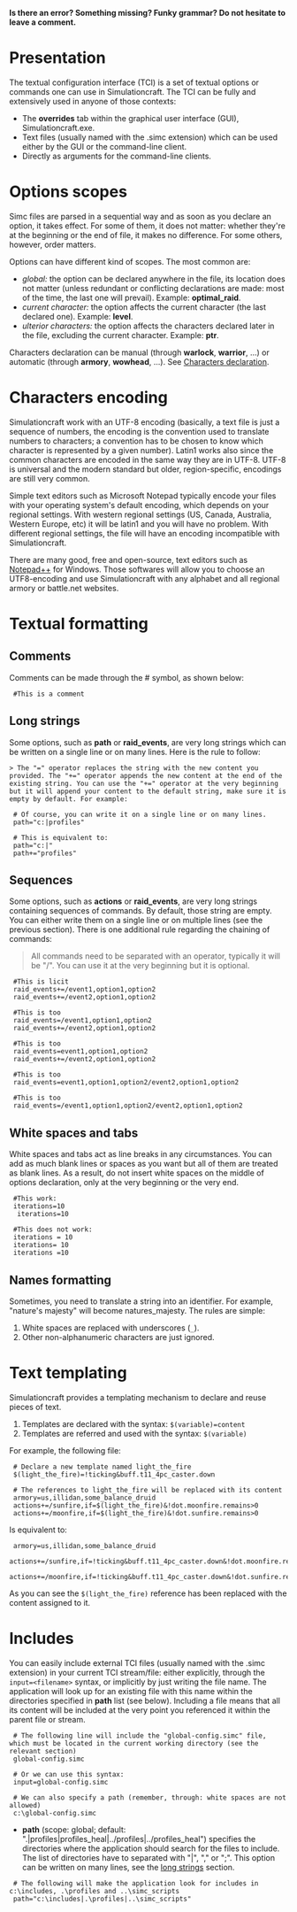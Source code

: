 **Is there an error? Something missing? Funky grammar? Do not hesitate to leave a comment.**



# Presentation
The textual configuration interface (TCI) is a set of textual options or commands one can use in Simulationcraft. The TCI can be fully and extensively used in anyone of those contexts:
  * The **overrides** tab within the graphical user interface (GUI), Simulationcraft.exe.
  * Text files (usually named with the .simc extension) which can be used either by the GUI or the command-line client.
  * Directly as arguments for the command-line clients.

# Options scopes
Simc files are parsed in a sequential way and as soon as you declare an option, it takes effect. For some of them, it does not matter: whether they're at the beginning or the end of file, it makes no difference. For some others, however, order matters.

Options can have different kind of scopes. The most common are:
  * _global:_ the option can be declared anywhere in the file, its location does not matter (unless redundant or conflicting declarations are made: most of the time, the last one will prevail). Example: **optimal\_raid**.
  * _current character:_ the option affects the current character (the last declared one). Example: **level**.
  * _ulterior characters:_ the option affects the characters declared later in the file, excluding the current character. Example: **ptr**.

Characters declaration can be manual (through **warlock**, **warrior**, ...) or automatic (through **armory**, **wowhead**, ...). See [Characters declaration](Characters#Declaration).

# Characters encoding
Simulationcraft work with an UTF-8 encoding (basically, a text file is just a sequence of numbers, the encoding is the convention used to translate numbers to characters; a convention has to be chosen to know which character is represented by a given number). Latin1 works also since the common characters are encoded in the same way they are in UTF-8. UTF-8 is universal and the modern standard but older, region-specific, encodings are still very common.

Simple text editors such as Microsoft Notepad typically encode your files with your operating system's default encoding, which depends on your regional settings. With western regional settings (US, Canada, Australia, Western Europe, etc) it will be latin1 and you will have no problem. With different regional settings, the file will have an encoding incompatible with Simulationcraft.

There are many good, free and open-source, text editors such as [Notepad++](http://notepad-plus-plus.org/) for Windows. Those softwares will allow you to choose an UTF8-encoding and use Simulationcraft with any alphabet and all regional armory or battle.net websites.

# Textual formatting

## Comments

Comments can be made through the # symbol, as shown below:
```
 #This is a comment
```

## Long strings
Some options, such as **path** or **raid\_events**, are very long strings which can be written on a single line or on many lines. Here is the rule to follow:
```
> The "=" operator replaces the string with the new content you provided. The "+=" operator appends the new content at the end of the existing string. You can use the "+=" operator at the very beginning but it will append your content to the default string, make sure it is empty by default. For example:

 # Of course, you can write it on a single line or on many lines.
 path="c:|profiles"

 # This is equivalent to:
 path="c:|"
 path+="profiles"
```

## Sequences

Some options, such as **actions** or **raid\_events**, are very long strings containing sequences of commands. By default, those string are empty. You can either write them on a single line or on multiple lines (see the previous section). There is one additional rule regarding the chaining of commands:
> All commands need to be separated with an operator, typically it will be "/". You can use it at the very beginning but it is optional.

```
 #This is licit
 raid_events+=/event1,option1,option2
 raid_events+=/event2,option1,option2

 #This is too
 raid_events=/event1,option1,option2
 raid_events+=/event2,option1,option2

 #This is too
 raid_events=event1,option1,option2
 raid_events+=/event2,option1,option2

 #This is too
 raid_events=event1,option1,option2/event2,option1,option2

 #This is too
 raid_events=/event1,option1,option2/event2,option1,option2
```

## White spaces and tabs

White spaces and tabs act as line breaks in any circumstances. You can add as much blank lines or spaces as you want but all of them are treated as blank lines. As a result, do not insert white spaces on the middle of options declaration, only at the very beginning or the very end.
```
 #This work:
 iterations=10
  iterations=10

 #This does not work:
 iterations = 10
 iterations= 10
 iterations =10
```

## Names formatting

Sometimes, you need to translate a string into an identifier. For example, "nature's majesty" will become natures\_majesty. The rules are simple:
  1. White spaces are replaced with underscores (`_`).
  1. Other non-alphanumeric characters are just ignored.

# Text templating
Simulationcraft provides a templating mechanism to declare and reuse pieces of text.
  1. Templates are declared with the syntax: `$(variable)=content`
  1. Templates are referred and used with the syntax: `$(variable)`

For example, the following file:
```
 # Declare a new template named light_the_fire
 $(light_the_fire)=!ticking&buff.t11_4pc_caster.down

 # The references to light_the_fire will be replaced with its content
 armory=us,illidan,some_balance_druid
 actions+=/sunfire,if=$(light_the_fire)&!dot.moonfire.remains>0
 actions+=/moonfire,if=$(light_the_fire)&!dot.sunfire.remains>0

```

Is equivalent to:
```
 armory=us,illidan,some_balance_druid
 actions+=/sunfire,if=!ticking&buff.t11_4pc_caster.down&!dot.moonfire.remains>0
 actions+=/moonfire,if=!ticking&buff.t11_4pc_caster.down&!dot.sunfire.remains>0
```
As you can see the `$(light_the_fire)` reference has been replaced with the content assigned to it.


# Includes

You can easily include external TCI files (usually named with the .simc extension) in your current TCI stream/file: either explicitly, through the `input=<filename>` syntax, or implicitly by just writing the file name. The application will look up for an existing file with this name within the directories specified in **path** list (see below). Including a file means that all its content will be included at the very point you referenced it within the parent file or stream.
```
 # The following line will include the "global-config.simc" file, which must be located in the current working directory (see the relevant section)
 global-config.simc

 # Or we can use this syntax:
 input=global-config.simc

 # We can also specify a path (remember, through: white spaces are not allowed)
 c:\global-config.simc

```
  * **path** (scope: global; default: ".|profiles|profiles\_heal|../profiles|../profiles\_heal") specifies the directories where the application should search for the files to include. The list of directories have to separated with "|", "," or ";". This option can be written on many lines, see the [long strings](#Long_strings) section.
```
 # The following will make the application look for includes in c:\includes, .\profiles and ..\simc_scripts
 path="c:\includes|.\profiles|..\simc_scripts"
```